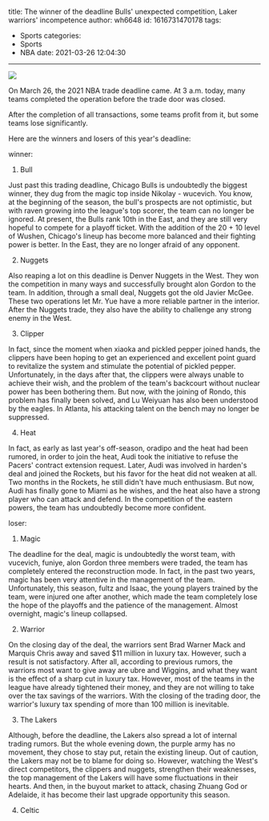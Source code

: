 title: The winner of the deadline  Bulls' unexpected competition, Laker warriors' incompetence
author: wh6648
id: 1616731470178
tags: 
- Sports
categories: 
- Sports
- NBA
date: 2021-03-26 12:04:30
---
![](https://p4.itc.cn/images01/20210326/620e70d1472441acb7d8cddac2a6cab9.jpeg)


On March 26, the 2021 NBA trade deadline came. At 3 a.m. today, many teams completed the operation before the trade door was closed.

After the completion of all transactions, some teams profit from it, but some teams lose significantly.

Here are the winners and losers of this year's deadline:

winner:

1. Bull

Just past this trading deadline, Chicago Bulls is undoubtedly the biggest winner, they dug from the magic top inside Nikolay - wucevich. You know, at the beginning of the season, the bull's prospects are not optimistic, but with raven growing into the league's top scorer, the team can no longer be ignored. At present, the Bulls rank 10th in the East, and they are still very hopeful to compete for a playoff ticket. With the addition of the 20 + 10 level of Wushen, Chicago's lineup has become more balanced and their fighting power is better. In the East, they are no longer afraid of any opponent.

2. Nuggets

Also reaping a lot on this deadline is Denver Nuggets in the West. They won the competition in many ways and successfully brought alon Gordon to the team. In addition, through a small deal, Nuggets got the old Javier McGee. These two operations let Mr. Yue have a more reliable partner in the interior. After the Nuggets trade, they also have the ability to challenge any strong enemy in the West.

3. Clipper

In fact, since the moment when xiaoka and pickled pepper joined hands, the clippers have been hoping to get an experienced and excellent point guard to revitalize the system and stimulate the potential of pickled pepper. Unfortunately, in the days after that, the clippers were always unable to achieve their wish, and the problem of the team's backcourt without nuclear power has been bothering them. But now, with the joining of Rondo, this problem has finally been solved, and Lu Weiyuan has also been understood by the eagles. In Atlanta, his attacking talent on the bench may no longer be suppressed.

4. Heat

In fact, as early as last year's off-season, oradipo and the heat had been rumored, in order to join the heat, Audi took the initiative to refuse the Pacers' contract extension request. Later, Audi was involved in harden's deal and joined the Rockets, but his favor for the heat did not weaken at all. Two months in the Rockets, he still didn't have much enthusiasm. But now, Audi has finally gone to Miami as he wishes, and the heat also have a strong player who can attack and defend. In the competition of the eastern powers, the team has undoubtedly become more confident.

loser:

1. Magic

The deadline for the deal, magic is undoubtedly the worst team, with vucevich, funiye, alon Gordon three members were traded, the team has completely entered the reconstruction mode. In fact, in the past two years, magic has been very attentive in the management of the team. Unfortunately, this season, fultz and Isaac, the young players trained by the team, were injured one after another, which made the team completely lose the hope of the playoffs and the patience of the management. Almost overnight, magic's lineup collapsed.

2. Warrior

On the closing day of the deal, the warriors sent Brad Warner Mack and Marquis Chris away and saved $11 million in luxury tax. However, such a result is not satisfactory. After all, according to previous rumors, the warriors most want to give away are ubre and Wiggins, and what they want is the effect of a sharp cut in luxury tax. However, most of the teams in the league have already tightened their money, and they are not willing to take over the tax savings of the warriors. With the closing of the trading door, the warrior's luxury tax spending of more than 100 million is inevitable.

3. The Lakers

Although, before the deadline, the Lakers also spread a lot of internal trading rumors. But the whole evening down, the purple army has no movement, they chose to stay put, retain the existing lineup. Out of caution, the Lakers may not be to blame for doing so. However, watching the West's direct competitors, the clippers and nuggets, strengthen their weaknesses, the top management of the Lakers will have some fluctuations in their hearts. And then, in the buyout market to attack, chasing Zhuang God or Adelaide, it has become their last upgrade opportunity this season.

4. Celtic

